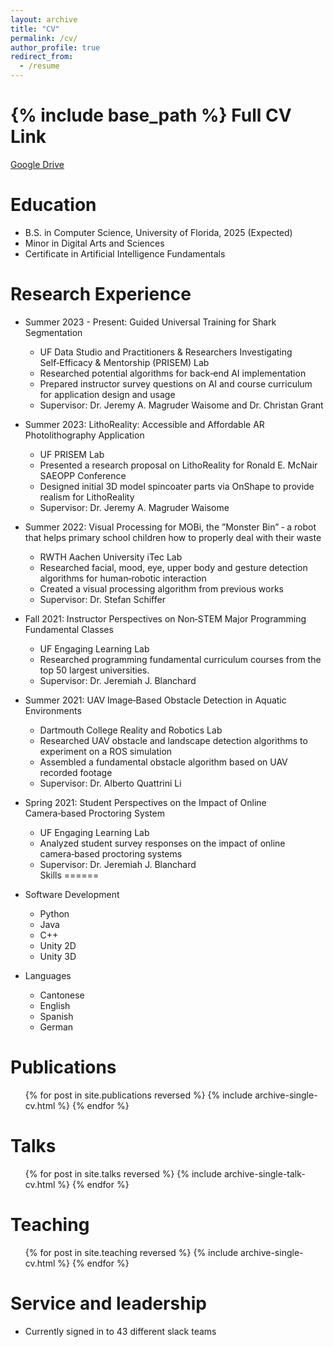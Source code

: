 ```yaml
---
layout: archive
title: "CV"
permalink: /cv/
author_profile: true
redirect_from:
  - /resume
---
```


{% include base_path %}
Full CV Link
======
<a href="https://drive.google.com/file/d/1iW49QfmphiJ7ZmDHBsqkDsZ1Q53sKhpH/view?usp=sharing" class="empty-link"> Google Drive </a>

Education
======
* B.S. in Computer Science, University of Florida, 2025 (Expected)
* Minor in Digital Arts and Sciences
* Certificate in Artificial Intelligence Fundamentals

Research Experience
======
* Summer 2023 - Present: Guided Universal Training for Shark Segmentation
  * UF Data Studio and Practitioners & Researchers Investigating Self‑Efficacy &
Mentorship (PRISEM) Lab
  * Researched potential algorithms for back‑end AI implementation
  * Prepared instructor survey questions on AI and course curriculum for application design and usage
  * Supervisor: Dr. Jeremy A. Magruder Waisome and Dr. Christan Grant

* Summer 2023: LithoReality: Accessible and Affordable AR Photolithography Application
  * UF PRISEM Lab
  * Presented a research proposal on LithoReality for Ronald E. McNair SAEOPP Conference
  * Designed initial 3D model spincoater parts via OnShape to provide realism for LithoReality
  * Supervisor: Dr. Jeremy A. Magruder Waisome

* Summer 2022: Visual Processing for MOBi, the ”Monster Bin” ‑ a robot that helps primary school children how to properly deal with their waste
  * RWTH Aachen University iTec Lab
  * Researched facial, mood, eye, upper body and gesture detection algorithms for human‑robotic interaction
  * Created a visual processing algorithm from previous works
  * Supervisor: Dr. Stefan Schiffer

* Fall 2021: Instructor Perspectives on Non‑STEM Major Programming Fundamental Classes
  * UF Engaging Learning Lab
  * Researched programming fundamental curriculum courses from the top 50 largest universities.
  * Supervisor: Dr. Jeremiah J. Blanchard

* Summer 2021: UAV Image‑Based Obstacle Detection in Aquatic Environments
  * Dartmouth College Reality and Robotics Lab
  * Researched UAV obstacle and landscape detection algorithms to experiment on a ROS simulation
  * Assembled a fundamental obstacle algorithm based on UAV recorded footage
  * Supervisor: Dr. Alberto Quattrini Li

* Spring 2021: Student
Perspectives on the Impact of Online Camera‑based Proctoring System
  * UF Engaging Learning Lab
  * Analyzed student survey responses on the impact of online camera‑based proctoring systems
  * Supervisor: Dr. Jeremiah J. Blanchard  
Skills
======
* Software Development
  * Python
  * Java
  * C++
  * Unity 2D
  * Unity 3D
* Languages
  * Cantonese
  * English
  * Spanish
  * German

Publications
======
  <ul>{% for post in site.publications reversed %}
    {% include archive-single-cv.html %}
  {% endfor %}</ul>
  
Talks
======
  <ul>{% for post in site.talks reversed %}
    {% include archive-single-talk-cv.html  %}
  {% endfor %}</ul>
  
Teaching
======
  <ul>{% for post in site.teaching reversed %}
    {% include archive-single-cv.html %}
  {% endfor %}</ul>
  
Service and leadership
======
* Currently signed in to 43 different slack teams
